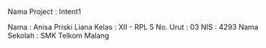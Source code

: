 Nama Project : Intent1


Nama         : Anisa Priski Liana
Kelas        : XII - RPL 5
No. Urut     : 03
NIS          : 4293
Nama Sekolah : SMK Telkom Malang
